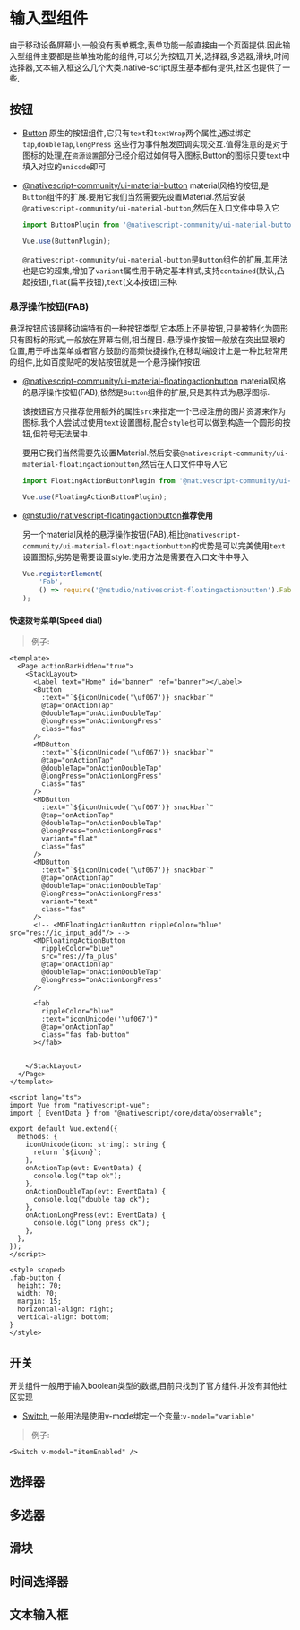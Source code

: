 # 输入型组件

由于移动设备屏幕小,一般没有表单概念,表单功能一般直接由一个页面提供.因此输入型组件主要都是些单独功能的组件,可以分为按钮,开关,选择器,多选器,滑块,时间选择器,文本输入框这么几个大类.native-script原生基本都有提供,社区也提供了一些.

## 按钮

+ [Button](https://nativescript-vue.org/cn/docs/elements/components/button/)
    原生的按钮组件,它只有`text`和`textWrap`两个属性,通过绑定`tap`,`doubleTap`,`longPress` 这些行为事件触发回调实现交互.值得注意的是对于图标的处理,在`资源设置`部分已经介绍过如何导入图标,Button的图标只要`text`中填入对应的`unicode`即可

+ [@nativescript-community/ui-material-button](https://www.npmjs.com/package/@nativescript-community/ui-material-button)
    material风格的按钮,是`Button`组件的扩展.要用它我们当然需要先设置Material.然后安装`@nativescript-community/ui-material-button`,然后在入口文件中导入它

    ```ts
    import ButtonPlugin from '@nativescript-community/ui-material-button/vue';

    Vue.use(ButtonPlugin);
    ```

    `@nativescript-community/ui-material-button`是`Button`组件的扩展,其用法也是它的超集,增加了`variant`属性用于确定基本样式,支持`contained`(默认,凸起按钮),`flat`(扁平按钮),`text`(文本按钮)三种.

### 悬浮操作按钮(FAB)

悬浮按钮应该是移动端特有的一种按钮类型,它本质上还是按钮,只是被特化为圆形只有图标的形式,一般放在屏幕右侧,相当醒目. 悬浮操作按钮一般放在突出显眼的位置,用于呼出菜单或者官方鼓励的高频快捷操作,在移动端设计上是一种比较常用的组件,比如百度贴吧的发帖按钮就是一个悬浮操作按钮.

+ [@nativescript-community/ui-material-floatingactionbutton](https://www.npmjs.com/package/@nativescript-community/ui-material-floatingactionbutton)
    material风格的悬浮操作按钮(FAB),依然是`Button`组件的扩展,只是其样式为悬浮图标.

    该按钮官方只推荐使用额外的属性`src`来指定一个已经注册的图片资源来作为图标.我个人尝试过使用`text`设置图标,配合`style`也可以做到构造一个圆形的按钮,但符号无法居中.

    要用它我们当然需要先设置Material.然后安装`@nativescript-community/ui-material-floatingactionbutton`,然后在入口文件中导入它

    ```ts
    import FloatingActionButtonPlugin from '@nativescript-community/ui-material-floatingactionbutton/vue';

    Vue.use(FloatingActionButtonPlugin);
    ```

+ [@nstudio/nativescript-floatingactionbutton](https://github.com/nstudio/nativescript-floatingactionbutton)**推荐使用**

    另一个material风格的悬浮操作按钮(FAB),相比`@nativescript-community/ui-material-floatingactionbutton`的优势是可以完美使用`text`设置图标,劣势是需要设置style.使用方法是需要在入口文件中导入

    ```ts
    Vue.registerElement(
        'Fab',
        () => require('@nstudio/nativescript-floatingactionbutton').Fab
    );
    ```

#### 快速拨号菜单(Speed dial)



>例子:

```Vue
<template>
  <Page actionBarHidden="true">
    <StackLayout>
      <Label text="Home" id="banner" ref="banner"></Label>
      <Button
        :text="`${iconUnicode('\uf067')} snackbar`"
        @tap="onActionTap"
        @doubleTap="onActionDoubleTap"
        @longPress="onActionLongPress"
        class="fas"
      />
      <MDButton
        :text="`${iconUnicode('\uf067')} snackbar`"
        @tap="onActionTap"
        @doubleTap="onActionDoubleTap"
        @longPress="onActionLongPress"
        class="fas"
      />
      <MDButton
        :text="`${iconUnicode('\uf067')} snackbar`"
        @tap="onActionTap"
        @doubleTap="onActionDoubleTap"
        @longPress="onActionLongPress"
        variant="flat"
        class="fas"
      />
      <MDButton
        :text="`${iconUnicode('\uf067')} snackbar`"
        @tap="onActionTap"
        @doubleTap="onActionDoubleTap"
        @longPress="onActionLongPress"
        variant="text"
        class="fas"
      />
      <!-- <MDFloatingActionButton rippleColor="blue" src="res://ic_input_add"/> -->
      <MDFloatingActionButton
        rippleColor="blue"
        src="res://fa_plus"
        @tap="onActionTap"
        @doubleTap="onActionDoubleTap"
        @longPress="onActionLongPress"
      />

      <fab
        rippleColor="blue"
        :text="iconUnicode('\uf067')"
        @tap="onActionTap"
        class="fas fab-button"
      ></fab>


    </StackLayout>
  </Page>
</template>
  
<script lang="ts">
import Vue from "nativescript-vue";
import { EventData } from "@nativescript/core/data/observable";

export default Vue.extend({
  methods: {
    iconUnicode(icon: string): string {
      return `${icon}`;
    },
    onActionTap(evt: EventData) {
      console.log("tap ok");
    },
    onActionDoubleTap(evt: EventData) {
      console.log("double tap ok");
    },
    onActionLongPress(evt: EventData) {
      console.log("long press ok");
    },
  },
});
</script>

<style scoped>
.fab-button {
  height: 70;
  width: 70; 
  margin: 15;
  horizontal-align: right;
  vertical-align: bottom;
}
</style>
```

## 开关

开关组件一般用于输入boolean类型的数据,目前只找到了官方组件.并没有其他社区实现

+ [Switch](https://nativescript-vue.org/cn/docs/elements/components/switch/),一般用法是使用v-mode绑定一个变量:`v-model="variable"`

>例子:

```Vue
<Switch v-model="itemEnabled" />
```

## 选择器



## 多选器

## 滑块

## 时间选择器

## 文本输入框